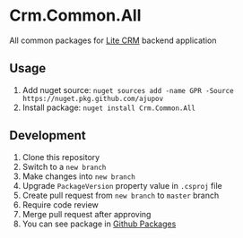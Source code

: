 # Crm.Common.All
All common packages for [Lite CRM](https://litecrm.org) backend application

## Usage
1. Add nuget source: `nuget sources add -name GPR -Source https://nuget.pkg.github.com/ajupov`
2. Install package: `nuget install Crm.Common.All`

## Development
1. Clone this repository
2. Switch to a `new branch`
3. Make changes into `new branch`
4. Upgrade `PackageVersion` property value in `.csproj` file
5. Create pull request from `new branch` to `master` branch
6. Require code review
7. Merge pull request after approving
8. You can see package in [Github Packages](https://github.com/ajupov/Crm.Common.All/packages)
